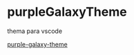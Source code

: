 # purpleGalaxyTheme

thema para vscode

[purple-galaxy-theme](https://marketplace.visualstudio.com/items?itemName=kiro-tagama.purple-galaxy-theme&ssr=false#overview)
